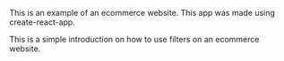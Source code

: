 This is an example of an ecommerce website. This app was made using create-react-app.

This is a simple introduction on how to use filters on an ecommerce website.
